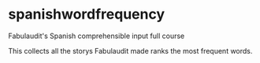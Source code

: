 # spanishwordfrequency
Fabulaudit's Spanish comprehensible input full course

This collects all the storys Fabulaudit made ranks the most frequent words.
